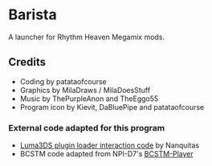 # Barista
A launcher for Rhythm Heaven Megamix mods.

## Credits
- Coding by patataofcourse
- Graphics by MilaDraws / MilaDoesStuff
- Music by ThePurpleAnon and TheEggo55
- Program icon by Kievit, DaBluePipe and patataofcourse

### External code adapted for this program
- [Luma3DS plugin loader interaction code](https://github.com/Nanquitas/Luma3DS-Plugin-sample/blob/master/sources/plgldr.c) by Nanquitas
- BCSTM code adapted from NPI-D7's [BCSTM-Player](https://github.com/NPI-D7/BCSTM-Player)